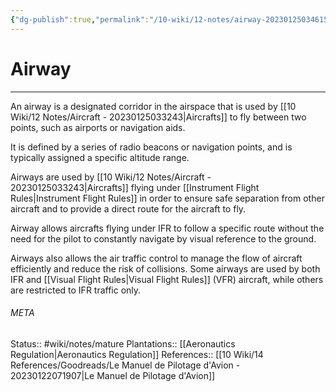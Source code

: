 ```yaml
---
{"dg-publish":true,"permalink":"/10-wiki/12-notes/airway-20230125034615/"}
---
```


# Airway
---
An airway is a designated corridor in the airspace that is used by [[10 Wiki/12 Notes/Aircraft - 20230125033243\|Aircrafts]] to fly between two points, such as airports or navigation aids.

It is defined by a series of radio beacons or navigation points, and is typically assigned a specific altitude range. 

Airways are used by [[10 Wiki/12 Notes/Aircraft - 20230125033243\|Aircrafts]] flying under [[Instrument Flight Rules\|Instrument Flight Rules]] in order to ensure safe separation from other aircraft and to provide a direct route for the aircraft to fly.

Airway allows aircrafts flying under IFR to follow a specific route without the need for the pilot to constantly navigate by visual reference to the ground.

Airways also allows the air traffic control to manage the flow of aircraft efficiently and reduce the risk of collisions. Some airways are used by both IFR and [[Visual Flight Rules\|Visual Flight Rules]] (VFR) aircraft, while others are restricted to IFR traffic only.



###### META
Status:: #wiki/notes/mature 
Plantations:: [[Aeronautics Regulation\|Aeronautics Regulation]]
References:: [[10 Wiki/14 References/Goodreads/Le Manuel de Pilotage d'Avion - 20230122071907\|Le Manuel de Pilotage d'Avion]]
